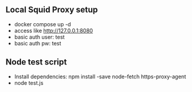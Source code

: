 ## Local Squid Proxy setup
- docker compose up -d
- access like http://127.0.0.1:8080
- basic auth user: test
- basic auth pw: test

## Node test script
- Install dependencies: npm install -save node-fetch https-proxy-agent
- node test.js